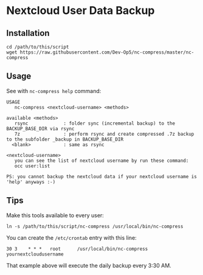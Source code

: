 # Nextcloud User Data Backup

## Installation

```
cd /path/to/this/script
wget https://raw.githubusercontent.com/Dev-Op5/nc-compress/master/nc-compress
```

## Usage

See with `nc-compress help` command:

```
USAGE
   nc-compress <nextcloud-username> <methods>

available <methods>
   rsync             : folder sync (incremental backup) to the BACKUP_BASE_DIR via rsync
   7z                : perform rsync and create compressed .7z backup to the subfolder _backup in BACKUP_BASE_DIR
  <blank>            : same as rsync

<nextcloud-username>
   you can see the list of nextcloud username by run these command:
   occ user:list

PS: you cannot backup the nextcloud data if your nextcloud username is 'help' anyways :-)
```


## Tips

Make this tools available to every user:

```
ln -s /path/to/this/script/nc-compress /usr/local/bin/nc-compress
```

You can create the `/etc/crontab` entry with this line:

```
30 3    * * *   root      /usr/local/bin/nc-compress yournextcloudusername
```

That example above will execute the daily backup every 3:30 AM.
